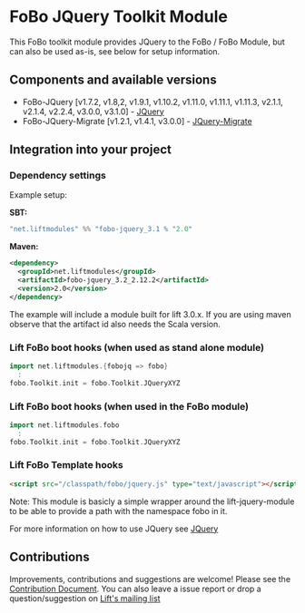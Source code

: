 # FoBo JQuery Toolkit Module

This FoBo toolkit module provides JQuery to the FoBo / FoBo Module, 
but can also be used as-is, see below for setup information. 

## Components and available versions 

- FoBo-JQuery [v1.7.2, v1.8,2, v1.9.1, v1.10.2, v1.11.0, v1.11.1, v1.11.3, v2.1.1, v2.1.4, v2.2.4, v3.0.0, v3.1.0] - [JQuery](http://jquery.com/)
- FoBo-JQuery-Migrate [v1.2.1, v1.4.1, v3.0.0] - [JQuery-Migrate](https://github.com/jquery/jquery-migrate/)

## Integration into your project 

### Dependency settings

Example setup:

**SBT:**
```scala
"net.liftmodules" %% "fobo-jquery_3.1 % "2.0"
```
**Maven:**
```xml
<dependency>
  <groupId>net.liftmodules</groupId>
  <artifactId>fobo-jquery_3.2_2.12.2</artifactId>
  <version>2.0</version>
</dependency>
```
The example will include a module built for lift 3.0.x. 
If you are using maven observe that the artifact id also needs the Scala version.

### Lift FoBo boot hooks (when used as stand alone module)
```scala
import net.liftmodules.{fobojq => fobo} 
  :
fobo.Toolkit.init = fobo.Toolkit.JQueryXYZ
```    
### Lift FoBo boot hooks (when used in the FoBo module)
```scala
import net.liftmodules.fobo 
  :
fobo.Toolkit.init = fobo.Toolkit.JQueryXYZ
```    
### Lift FoBo Template hooks
```html
<script src="/classpath/fobo/jquery.js" type="text/javascript"></script>
```    
Note: This module is basicly a simple wrapper around the lift-jquery-module to be able to provide a path with the namespace fobo in it.

For more information on how to use JQuery see [JQuery](http://jquery.com/)

## Contributions

Improvements, contributions and suggestions are welcome! 
Please see the [Contribution Document](https://github.com/karma4u101/FoBo/blob/master/CONTRIBUTING.md). 
You can also leave a issue report or drop a question/suggestion on [Lift's mailing list](http://groups.google.com/group/liftweb/) 
